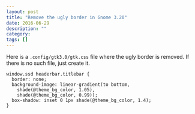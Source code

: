 ```yaml
---
layout: post
title: "Remove the ugly border in Gnome 3.20"
date: 2016-06-29
description: ""
category: 
tags: []
---
```


Here is a `.config/gtk­3.0/gtk.css` file where the ugly border is removed. If there is no such file, just create it.

    window.ssd headerbar.titlebar {
      border: none;
      background-image: linear-gradient(to bottom, 
        shade(@theme_bg_color, 1.05), 
        shade(@theme_bg_color, 0.99));
      box-shadow: inset 0 1px shade(@theme_bg_color, 1.4);
    }
